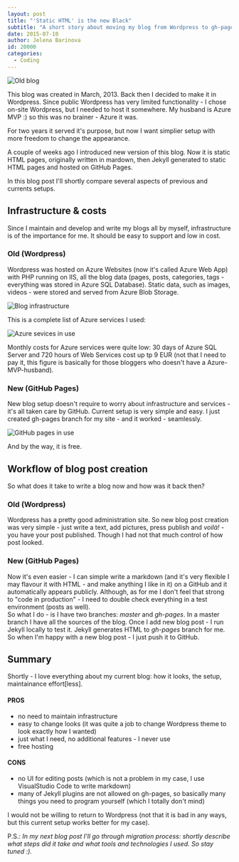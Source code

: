```yaml
---
layout: post
title: "'Static HTML' is the new Black"
subtitle: "A short story about moving my blog from Wordpress to gh-pages"
date: 2015-07-10
author: Jelena Barinova
id: 20000
categories:
  - Coding
---
```


<img src="{{ site.baseurl }}/img/post_img/old-blog.png" alt="Old blog" class="right" />

This blog was created in March, 2013. Back then I decided to make it in Wordpress. Since public Wordpress has very limited functionality - I chose on-site Wordpress, but I needed to host it somewhere. My husband is Azure MVP :) so this was no brainer - Azure it was. 

For two years it served it's purpose, but now I want simplier setup with more freedom to change the appearance. 

A couple of weeks ago I introduced new version of this blog. Now it is static HTML pages, originally written in mardown, then Jekyll generated to static HTML pages and hosted on GitHub Pages. 

In this blog post I'll shortly compare several aspects of previous and currents setups.

## Infrastructure & costs 
Since I maintain and develop and write my blogs all by myself, infrastructure is of the importance for me. It should be easy to support and low in cost.

### Old (Wordpress)
Wordpress was hosted on Azure Websites (now it's called Azure Web App) with PHP running on IIS, all the blog data (pages, posts, categories, tags - everything was stored in Azure SQL Database). Static data, such as images, videos - were stored and served from Azure Blob Storage.

<img src="{{ site.baseurl }}/img/post_img/azure_blog_deployment_schema.png" alt="Blog infrastructure" class="right" />

This is a complete list of Azure services I used:

<img src="{{ site.baseurl }}/img/post_img/azure_service_list.png" alt="Azure sevices in use" class="right" />

Monthly costs for Azure services were quite low: 30 days of Azure SQL Server and 720 hours of Web Services cost up tp 9 EUR (not that I need to pay it, this figure is basically for those bloggers who doesn't have a Azure-MVP-husband).

### New (GitHub Pages)
New blog setup doesn't require to worry about infrastructure and services - it's all taken care by GitHub. Current setup is very simple and easy. I just created gh-pages branch for my site - and it worked - seamlessly. 

<img src="{{ site.baseurl }}/img/post_img/gh-blog-deployment-schema.png" alt="GitHub pages in use" class="right" />

And by the way, it is free.

## Workflow of blog post creation
So what does it take to write a blog now and how was it back then?

### Old (Wordpress)
Wordpress has a pretty good administration site. So new blog post creation was very simple - just write a text, add pictures, press publish and _voilà!_ - you have your post published. Though I had not that much control of how post looked.

### New (GitHub Pages)
Now it's even easier - I can simple write a markdown (and it's very flexible I may flavour it with HTML - and make anything I like in it) on a GitHub and it automatically appears publicly. 
Although, as for me I don't feel that strong to "code in production" - I need to double check everything in a test environment (posts as well).  
So what I do - is I have two branches: _master_ and _gh-pages_. In a master branch I have all the sources of the blog. Once I add new blog post - I run Jekyll locally to test it. Jekyll generates HTML to _gh-pages_ branch for me. So when I'm happy with a new blog post - I just push it to GitHub.

## Summary
Shortly - I love everything about my current blog: how it looks, the setup, maintainance effort\[less]. 

#### PROS
+ no need to maintain infrastructure
+ easy to change looks (it was quite a job to change Wordpress theme to look exactly how I wanted)
+ just what I need, no additional features - I never use
+ free hosting

#### CONS
- no UI for editing posts (which is not a problem in my case, I use VisualStudio Code to write markdown)
- many of Jekyll plugins are not allowed on gh-pages, so basically many things you need to program yourself (which I totally don't mind)

I would not be willing to return to Wordpress (not that it is bad in any ways, but this current setup works better for my case).

P.S.: _In my next blog post I'll go through migration process: shortly describe what steps did it take and what tools and technologies I used. So stay tuned :)._